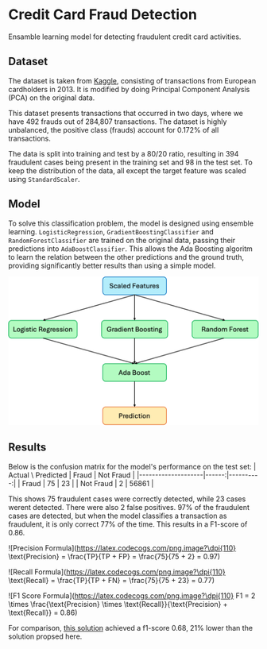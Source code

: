 # Credit Card Fraud Detection

Ensamble learning model for detecting fraudulent credit card activities.

## Dataset

The dataset is taken from [Kaggle](https://www.kaggle.com/datasets/mlg-ulb/creditcardfraud), consisting of transactions from European cardholders in 2013. It is modified by doing Principal Component Analysis (PCA) on the original data.

This dataset presents transactions that occurred in two days, where we have 492 frauds out of 284,807 transactions. The dataset is highly unbalanced, the positive class (frauds) account for 0.172% of all transactions.

The data is split into training and test by a 80/20 ratio, resulting in 394 fraudulent cases being present in the training set and 98 in the test set. To keep the distribution of the data, all except the target feature was scaled using `StandardScaler`.

## Model

To solve this classification problem, the model is designed using ensemble learning. `LogisticRegression`, `GradientBoostingClassifier` and `RandomForestClassifier` are trained on the original data, passing their predictions into `AdaBoostClassifier`. This allows the Ada Boosting algoritm to learn the relation between the other predictions and the ground truth, providing significantly better results than using a simple model.

![](model_structure.png)

## Results

Below is the confusion matrix for the model's performance on the test set:
| Actual \ Predicted | Fraud | Not Fraud |
|--------------------|------:|----------:|
| Fraud              |    75 |        23 |
| Not Fraud          |     2 |     56861 |

This shows 75 fraudulent cases were correctly detected, while 23 cases werent detected. There were also 2 false positives. 97\% of the fraudulent cases are detected, but when the model classifies a transaction as fraudulent, it is only correct 77\% of the time. This results in a F1-score of 0.86.

![Precision Formula](https://latex.codecogs.com/png.image?\dpi{110} \text{Precision} = \frac{TP}{TP + FP} = \frac{75}{75 + 2} = 0.97)

![Recall Formula](https://latex.codecogs.com/png.image?\dpi{110} \text{Recall} = \frac{TP}{TP + FN} = \frac{75}{75 + 23} = 0.77)

![F1 Score Formula](https://latex.codecogs.com/png.image?\dpi{110} F1 = 2 \times \frac{\text{Precision} \times \text{Recall}}{\text{Precision} + \text{Recall}} = 0.86)

For comparison, [this solution](https://www.kaggle.com/code/renjithmadhavan/credit-card-fraud-detection-using-python) achieved a f1-score 0.68, 21\% lower than the solution propsed here.